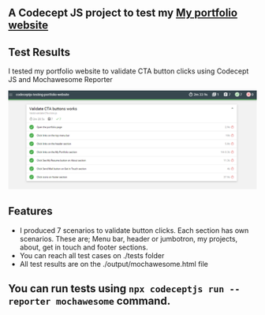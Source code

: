 ## A Codecept JS project to test my [My portfolio website](https://fulyaertay.netlify.app/) 

## Test Results
I tested my portfolio website to validate CTA button clicks using Codecept JS and Mochawesome Reporter

![Logo](./test-results.png)


## Features
- I produced 7 scenarios to validate button clicks. Each section has own scenarios. These are; Menu bar, header or jumbotron, my projects, about, get in touch and footer sections. 
- You can reach all test cases on ./tests folder
- All test results are on the ./output/mochawesome.html file

## You can run tests using `npx codeceptjs run --reporter mochawesome` command.


